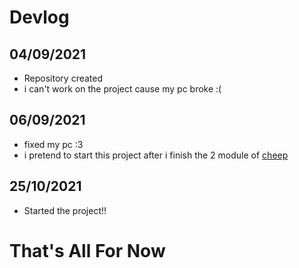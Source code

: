 # Devlog

## 04/09/2021
- Repository created
- i can't work on the project cause my pc broke :(

## 06/09/2021
- fixed my pc :3
- i pretend to start this project after i finish the 2 module of [cheep](https://github.com/LuanderFarias/Cheep)

## 25/10/2021
- Started the project!!

# That's All For Now
